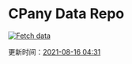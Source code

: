 # CPany Data Repo

[![Fetch data](https://github.com/yjl9903/CPany/actions/workflows/fetch.yml/badge.svg)](https://github.com/yjl9903/CPany/actions/workflows/fetch.yml)

<!-- START_SECTION: update_time -->
更新时间：[2021-08-16 04:31](https://www.timeanddate.com/worldclock/fixedtime.html?msg=Fetch+data&iso=20210816T043121&p1=237)
<!-- END_SECTION: update_time -->
